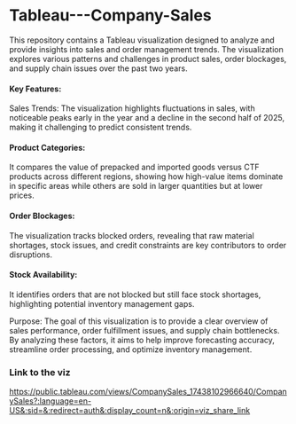 # Tableau---Company-Sales

This repository contains a Tableau visualization designed to analyze and provide insights into sales and order management trends. The visualization explores various patterns and challenges in product sales, order blockages, and supply chain issues over the past two years.

#### Key Features:
Sales Trends: The visualization highlights fluctuations in sales, with noticeable peaks early in the year and a decline in the second half of 2025, making it challenging to predict consistent trends.

#### Product Categories:
It compares the value of prepacked and imported goods versus CTF products across different regions, showing how high-value items dominate in specific areas while others are sold in larger quantities but at lower prices.

#### Order Blockages:
The visualization tracks blocked orders, revealing that raw material shortages, stock issues, and credit constraints are key contributors to order disruptions.

#### Stock Availability: 
It identifies orders that are not blocked but still face stock shortages, highlighting potential inventory management gaps.

Purpose:
The goal of this visualization is to provide a clear overview of sales performance, order fulfillment issues, and supply chain bottlenecks. By analyzing these factors, it aims to help improve forecasting accuracy, streamline order processing, and optimize inventory management.

### Link to the viz 

https://public.tableau.com/views/CompanySales_17438102966640/CompanySales?:language=en-US&:sid=&:redirect=auth&:display_count=n&:origin=viz_share_link
